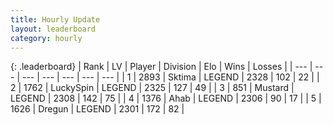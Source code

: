 ```yaml
---
title: Hourly Update
layout: leaderboard
category: hourly
---
```


{: .leaderboard}
| Rank | LV | Player | Division | Elo | Wins | Losses |
| --- | --- | --- | --- | --- | --- | --- |
| <span data-change="1">1</span> | 2893 | <span title="ID: 353063">Sktima</span> | LEGEND | <span data-change="5">2328</span> | <span data-change="1">102</span> | <span data-change="0">22</span> |
| <span data-change="-1">2</span> | 1762 | <span title="ID: 498412">LuckySpin</span> | LEGEND | <span data-change="0">2325</span> | <span data-change="0">127</span> | <span data-change="0">49</span> |
| <span data-change="0">3</span> | 851 | <span title="ID: 611082">Mustard</span> | LEGEND | <span data-change="0">2308</span> | <span data-change="0">142</span> | <span data-change="0">75</span> |
| <span data-change="0">4</span> | 1376 | <span title="ID: 402846">Ahab</span> | LEGEND | <span data-change="0">2306</span> | <span data-change="0">90</span> | <span data-change="0">17</span> |
| <span data-change="0">5</span> | 1626 | <span title="ID: 337810">Dregun</span> | LEGEND | <span data-change="0">2301</span> | <span data-change="0">172</span> | <span data-change="0">82</span> |